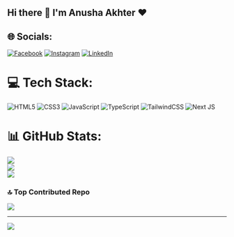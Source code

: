 ## Hi there 👋 I'm Anusha Akhter ❤️


## 🌐 Socials:
[![Facebook](https://img.shields.io/badge/Facebook-%231877F2.svg?logo=Facebook&logoColor=white)](https://facebook.com/https://www.facebook.com/profile.php?id=100070969516460) [![Instagram](https://img.shields.io/badge/Instagram-%23E4405F.svg?logo=Instagram&logoColor=white)](https://instagram.com/https://www.instagram.com/anusha3333555/) [![LinkedIn](https://img.shields.io/badge/LinkedIn-%230077B5.svg?logo=linkedin&logoColor=white)](https://linkedin.com/in/https://www.linkedin.com/in/anusha-akhter-9a568a2ba/) 

# 💻 Tech Stack:
![HTML5](https://img.shields.io/badge/html5-%23E34F26.svg?style=for-the-badge&logo=html5&logoColor=white) ![CSS3](https://img.shields.io/badge/css3-%231572B6.svg?style=for-the-badge&logo=css3&logoColor=white) ![JavaScript](https://img.shields.io/badge/javascript-%23323330.svg?style=for-the-badge&logo=javascript&logoColor=%23F7DF1E) ![TypeScript](https://img.shields.io/badge/typescript-%23007ACC.svg?style=for-the-badge&logo=typescript&logoColor=white) ![TailwindCSS](https://img.shields.io/badge/tailwindcss-%2338B2AC.svg?style=for-the-badge&logo=tailwind-css&logoColor=white) ![Next JS](https://img.shields.io/badge/Next-black?style=for-the-badge&logo=next.js&logoColor=white)
# 📊 GitHub Stats:
![](https://github-readme-stats.vercel.app/api?username=anushadeveloper30&theme=radical&hide_border=false&include_all_commits=false&count_private=false)<br/>
![](https://github-readme-streak-stats.herokuapp.com/?user=anushadeveloper30&theme=radical&hide_border=false)<br/>
![](https://github-readme-stats.vercel.app/api/top-langs/?username=anushadeveloper30&theme=radical&hide_border=false&include_all_commits=false&count_private=false&layout=compact)

### 🔝 Top Contributed Repo
![](https://github-contributor-stats.vercel.app/api?username=anushadeveloper30&limit=5&theme=radical&combine_all_yearly_contributions=true)

---
[![](https://visitcount.itsvg.in/api?id=anushadeveloper30&icon=6&color=0)](https://visitcount.itsvg.in)

<!-- Proudly created with GPRM ( https://gprm.itsvg.in ) -->
